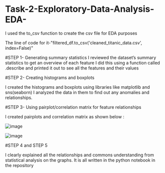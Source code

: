 # Task-2-Exploratory-Data-Analysis-EDA-


I used the to_csv function to create the csv file for EDA purposes

The line of code for it-"filtered_df.to_csv('cleaned_titanic_data.csv', index=False)"

#STEP 1- Generating summary statistics
I reviewed the dataset’s summary statistics to get an overview of each feature
I did this using a function called .describe and printed it out to see all the features and their values

#STEP 2- Creating histograms and boxplots

I created the histograms and boxplots using libraries like matplotlib and sns(seaborn)
I analyzed the data in them to find out any anomalies and relationships.

#STEP 3- Using pairplot/correlation matrix for feature relationships

I created pairplots and correlation matrix as shown below :

![image](https://github.com/user-attachments/assets/4aedaec4-f286-4edd-9026-264ed63456f5)

![image](https://github.com/user-attachments/assets/75ec2758-fac8-49a3-8694-496ed15f03b7)

#STEP 4 and STEP 5 

I clearly explained all the relationships and commons understanding from statistical analysis on the graphs.
It is all written in the python notebook in the repository




